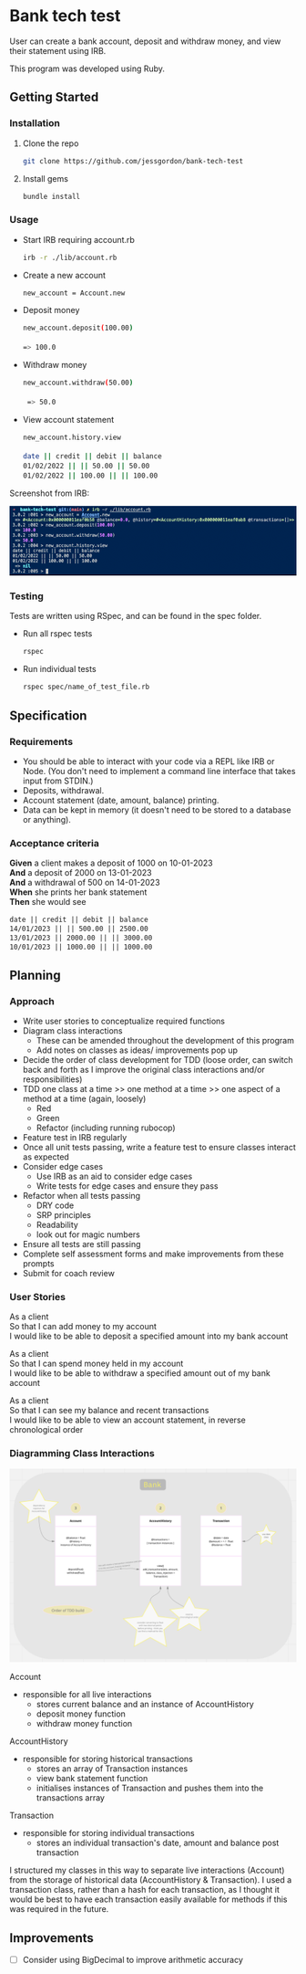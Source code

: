 # Bank tech test

User can create a bank account, deposit and withdraw money, and view their statement using IRB.

This program was developed using Ruby.

## Getting Started

### Installation

1. Clone the repo
   ```sh
   git clone https://github.com/jessgordon/bank-tech-test
   ```
2. Install gems
   ```sh
   bundle install
   ```

### Usage

- Start IRB requiring account.rb
  ```sh
  irb -r ./lib/account.rb
  ```
- Create a new account
  ```sh
  new_account = Account.new
  ```
- Deposit money

  ```sh
  new_account.deposit(100.00)

  => 100.0
  ```

- Withdraw money

  ```sh
  new_account.withdraw(50.00)

   => 50.0
  ```

- View account statement

  ```sh
  new_account.history.view

  date || credit || debit || balance
  01/02/2022 || || 50.00 || 50.00
  01/02/2022 || 100.00 || || 100.00
  ```

Screenshot from IRB:

![IRB Screenshot](./irb_screenshot.png)

### Testing

Tests are written using RSpec, and can be found in the spec folder.

- Run all rspec tests
  ```sh
  rspec
  ```
- Run individual tests
  ```sh
  rspec spec/name_of_test_file.rb
  ```

## Specification

### Requirements

- You should be able to interact with your code via a REPL like IRB or Node. (You don't need to implement a command line interface that takes input from STDIN.)
- Deposits, withdrawal.
- Account statement (date, amount, balance) printing.
- Data can be kept in memory (it doesn't need to be stored to a database or anything).

### Acceptance criteria

**Given** a client makes a deposit of 1000 on 10-01-2023  
**And** a deposit of 2000 on 13-01-2023  
**And** a withdrawal of 500 on 14-01-2023  
**When** she prints her bank statement  
**Then** she would see

```
date || credit || debit || balance
14/01/2023 || || 500.00 || 2500.00
13/01/2023 || 2000.00 || || 3000.00
10/01/2023 || 1000.00 || || 1000.00
```

## Planning

### Approach

- Write user stories to conceptualize required functions
- Diagram class interactions
  - These can be amended throughout the development of this program
  - Add notes on classes as ideas/ improvements pop up
- Decide the order of class development for TDD (loose order, can switch back and forth as I improve the original class interactions and/or responsibilities)
- TDD one class at a time >> one method at a time >> one aspect of a method at a time (again, loosely)
  - Red
  - Green
  - Refactor (including running rubocop)
- Feature test in IRB regularly
- Once all unit tests passing, write a feature test to ensure classes interact as expected
- Consider edge cases
  - Use IRB as an aid to consider edge cases
  - Write tests for edge cases and ensure they pass
- Refactor when all tests passing
  - DRY code
  - SRP principles
  - Readability
  - look out for magic numbers
- Ensure all tests are still passing
- Complete self assessment forms and make improvements from these prompts
- Submit for coach review

### User Stories

As a client\
So that I can add money to my account\
I would like to be able to deposit a specified amount into my bank account

As a client\
So that I can spend money held in my account\
I would like to be able to withdraw a specified amount out of my bank account

As a client\
So that I can see my balance and recent transactions\
I would like to be able to view an account statement, in reverse chronological order

### Diagramming Class Interactions

![Class diagram includes classes: Account, AccountHistory and Transaction](./bank_class_diagram.png)

Account
- responsible for all live interactions
  - stores current balance and an instance of AccountHistory
  - deposit money function
  - withdraw money function

AccountHistory
- responsible for storing historical transactions
  - stores an array of Transaction instances
  - view bank statement function
  - initialises instances of Transaction and pushes them into the transactions array

Transaction
- responsible for storing individual transactions
  - stores an individual transaction's date, amount and balance post transaction

I structured my classes in this way to separate live interactions (Account) from the storage of historical data (AccountHistory & Transaction).
I used a transaction class, rather than a hash for each transaction, as I thought it would be best to have each transaction easily available for methods if this was required in the future.

## Improvements
- [ ] Consider using BigDecimal to improve arithmetic accuracy